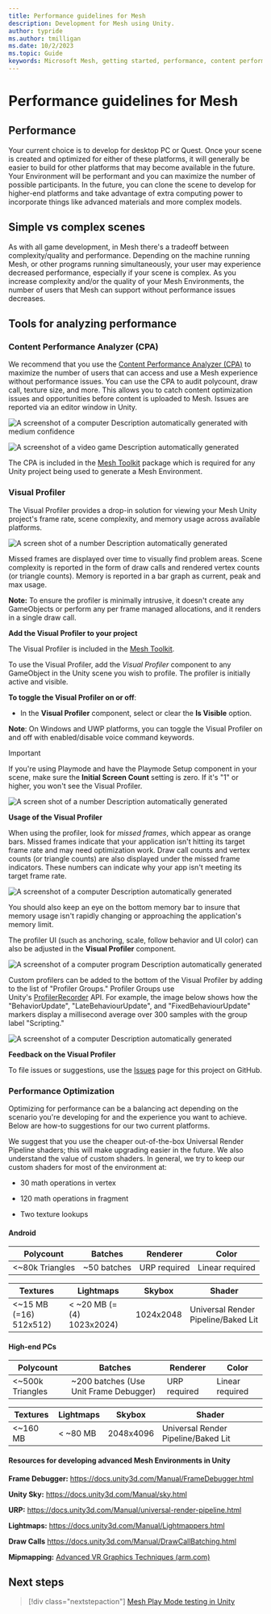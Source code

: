 ```yaml
---
title: Performance guidelines for Mesh
description: Development for Mesh using Unity.
author: typride
ms.author: tmilligan
ms.date: 10/2/2023
ms.topic: Guide
keywords: Microsoft Mesh, getting started, performance, content performance analzyer, visual profile, stats
---
```


# Performance guidelines for Mesh

## Performance

Your current choice is to develop for desktop PC or Quest. Once your
scene is created and optimized for either of these platforms, it will
generally be easier to build for other platforms that may become
available in the future. Your Environment will be performant and you can
maximize the number of possible participants. In the future, you can
clone the scene to develop for higher-end platforms and take advantage
of extra computing power to incorporate things like advanced materials and more complex models.

## Simple vs complex scenes

As with all game development, in Mesh there's a tradeoff between
complexity/quality and performance. Depending on the machine running
Mesh, or other programs running simultaneously, your user may experience
decreased performance, especially if your scene is complex. As you
increase complexity and/or the quality of your Mesh Environments, the number
of users that Mesh can support without performance issues decreases.

## Tools for analyzing performance

### Content Performance Analyzer (CPA)

We recommend that you use the [Content Performance Analyzer (CPA)](./cpa.md) to
maximize the number of users that can access and use a Mesh experience 
without performance issues. You can use the CPA to audit polycount, draw
call, texture size, and more. This allows you to catch content
optimization issues and opportunities before content is uploaded to
Mesh. Issues are reported via an editor window in Unity.

![A screenshot of a computer Description automatically generated with medium confidence](../../media/3d-design-performance-guide/image002.png)

![A screenshot of a video game Description automatically generated](../../media/3d-design-performance-guide/image003.png)

The CPA is included in the [Mesh Toolkit](../development-overview.md#develop-in-unity-with-mesh-toolkit) package which is required for any Unity project being used to generate a Mesh Environment.

### Visual Profiler

The Visual Profiler provides a drop-in solution for viewing your Mesh Unity project's frame rate, scene complexity, and memory
usage across available platforms.

![A screen shot of a number Description automatically generated](../../media/3d-design-performance-guide/image004.png)

Missed frames are displayed over time to visually find problem areas.
Scene complexity is reported in the form of draw calls and rendered
vertex counts (or triangle counts). Memory is reported in a bar graph as current, peak
and max usage.

**Note:** To ensure the profiler is minimally intrusive, it doesn't 
create any GameObjects or perform any per frame managed allocations, and it renders in a single draw call.

**Add the Visual Profiler to your project**

The Visual Profiler is included in the [Mesh Toolkit](../development-overview.md#develop-in-unity-with-mesh-toolkit).

To use the Visual Profiler, add the *Visual Profiler* component to any GameObject in the Unity scene you wish to profile. The profiler is initially active and visible.

**To toggle the Visual Profiler on or off**:
- In the **Visual Profiler** component, select or clear the **Is Visible** option.

 **Note**: On Windows and UWP platforms, you can toggle the Visual Profiler on and off with enabled/disable voice command keywords.

 > [!IMPORTANT]
 > If you're using Playmode and have the Playmode Setup component in your scene, make sure the **Initial Screen Count** setting is zero. If it's "1" or higher, you won't see the Visual Profiler.

 ![A screen shot of a number Description automatically generated](../../media/debug-and-optimize/001-playmode-count-one.png)

**Usage of the Visual Profiler**

When using the profiler, look for *missed frames*, which appear as
orange bars. Missed frames indicate that your application isn't hitting its
target frame rate and may need optimization work. Draw call counts and
vertex counts (or triangle counts) are also displayed under the missed
frame indicators. These numbers can indicate why your app isn't
meeting its target frame rate.

![A screenshot of a computer Description automatically
generated](../../media/3d-design-performance-guide/image006.png)

You should also keep an eye on the bottom memory bar to insure that memory
usage isn't rapidly changing or approaching the application's memory
limit.

The profiler UI (such as anchoring, scale, follow behavior and UI color)
can also be adjusted in the **Visual Profiler** component.

![A screenshot of a computer program Description automatically generated](../../media/3d-design-performance-guide/image007.png)

Custom profilers can be added to the bottom of the Visual Profiler by
adding to the list of "Profiler Groups." Profiler Groups use
Unity's [ProfilerRecorder](https://docs.unity3d.com/ScriptReference/Unity.Profiling.ProfilerRecorder.html) API.
For example, the image below shows how the "BehaviorUpdate",
"LateBehaviourUpdate", and "FixedBehaviourUpdate" markers display a
millisecond average over 300 samples with the group label "Scripting."

![A screenshot of a computer Description automatically generated](../../media/3d-design-performance-guide/image008.png)

**Feedback on the Visual Profiler**

To file issues or suggestions, use
the [Issues](https://github.com/Microsoft/VisualProfiler/issues) page
for this project on GitHub.

### Performance Optimization

Optimizing for performance can be a balancing act depending on the
scenario you're developing for and the experience you want to achieve.
Below are how-to suggestions for our two current platforms.

We suggest that you use the cheaper out-of-the-box Universal Render
Pipeline shaders; this will make upgrading easier in the future. We also
understand the value of custom shaders. In general, we try to keep our
custom shaders for most of the environment at:

- 30 math operations in vertex

- 120 math operations in fragment

- Two texture lookups

#### Android

|Polycount           |Batches             | Renderer         | Color                  |
|--------------------|--------------------|------------------|------------------------|
| <~80k Triangles    |  ~50 batches       |  URP required    |     Linear required    |

|Textures          |Lightmaps             | Skybox           | Shader                  |
|--------------------|--------------------|------------------|------------------------|
| <~15 MB (=16) 512x512)  |  < ~20 MB (=(4) 1023x2024)       |  1024x2048    |     Universal Render Pipeline/Baked Lit    |

#### High-end PCs

|Polycount           |Batches             | Renderer         | Color                  |
|--------------------|--------------------|------------------|------------------------|
| <~500k Triangles    |  ~200 batches  (Use Unit Frame Debugger)    |  URP required    |     Linear required    |

|Textures          |Lightmaps             | Skybox           | Shader                  |
|--------------------|--------------------|------------------|------------------------|
| <~160 MB   |  < ~80 MB        |  2048x4096    |     Universal Render Pipeline/Baked Lit    |

#### Resources for developing advanced Mesh Environments in Unity

**Frame Debugger:** <https://docs.unity3d.com/Manual/FrameDebugger.html>

**Unity Sky:** <https://docs.unity3d.com/Manual/sky.html>

**URP:** <https://docs.unity3d.com/Manual/universal-render-pipeline.html>

**Lightmaps:** <https://docs.unity3d.com/Manual/Lightmappers.html>

**Draw Calls** <https://docs.unity3d.com/Manual/DrawCallBatching.html>

**Mipmapping:** [Advanced VR Graphics Techniques
(arm.com)](https://developer.arm.com/documentation/102073/0100/Mipmapping)

## Next steps

> [!div class="nextstepaction"]
> [Mesh Play Mode testing in Unity](playmode.md)
